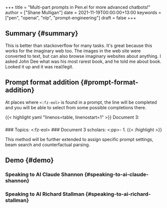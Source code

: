 +++
title = "Multi-part prompts in Pen.el for more advanced chatbots!"
author = ["Shane Mulligan"]
date = 2021-11-19T00:00:00+13:00
keywords = ["pen", "openai", "nlp", "prompt-engineering"]
draft = false
+++

## Summary {#summary}

This is better than stackoverflow for many tasks. It's great
because this works for the imaginary web too.
The images in the web site were converted to
text, but can also browse imaginary websites
about anything. I asked John Dee what was his
most rarest book, and he told me about book.
Looked it up and it was real/legit.


## Prompt format addition {#prompt-format-addition}

At places where `<:fz-eol>` is found in a
prompt, the line will be completed and you
will be able to select from some possible
completions there.

{{< highlight yaml "linenos=table, linenostart=1" >}}
Document 3:
###
<document>
###
Topics: <:fz-eol>
###
Document 3 scholars:
<:pp>- 1.
{{< /highlight >}}

This method will be further extended to assign
specific prompt settings, beam search and
counterfactual parsing.


## Demo {#demo}


### Speaking to AI Claude Shannon {#speaking-to-ai-claude-shannon}

<!-- Play on asciinema.com -->
<!-- <a title="asciinema recording" href="https://asciinema.org/a/RZj0HRo1n3ote0AMqZMW0I4HZ" target="_blank"><img alt="asciinema recording" src="https://asciinema.org/a/RZj0HRo1n3ote0AMqZMW0I4HZ.svg" /></a> -->
<!-- Play on the blog -->
<script src="https://asciinema.org/a/RZj0HRo1n3ote0AMqZMW0I4HZ.js" id="asciicast-RZj0HRo1n3ote0AMqZMW0I4HZ" async></script>


### Speaking to AI Richard Stallman {#speaking-to-ai-richard-stallman}

<!-- Play on asciinema.com -->
<!-- <a title="asciinema recording" href="https://asciinema.org/a/aUAjViUGrS42xqk9DHgONiyl8" target="_blank"><img alt="asciinema recording" src="https://asciinema.org/a/aUAjViUGrS42xqk9DHgONiyl8.svg" /></a> -->
<!-- Play on the blog -->
<script src="https://asciinema.org/a/aUAjViUGrS42xqk9DHgONiyl8.js" id="asciicast-aUAjViUGrS42xqk9DHgONiyl8" async></script>